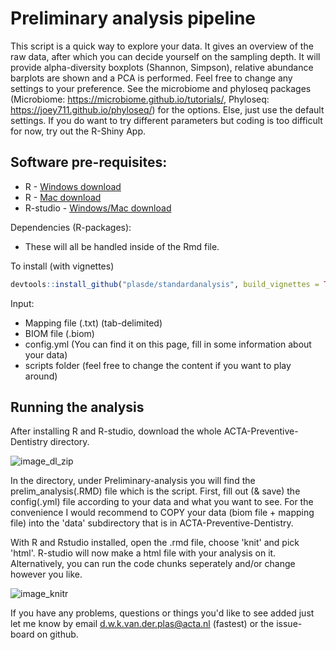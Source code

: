 # Preliminary analysis pipeline

This script is a quick way to explore your data. It gives an overview of the raw data,
after which you can decide yourself on the sampling depth. It will provide alpha-diversity boxplots (Shannon, Simpson), relative abundance barplots are shown and a PCA is performed.
Feel free to change any settings to your preference. See the microbiome and phyloseq packages (Microbiome: https://microbiome.github.io/tutorials/, Phyloseq: https://joey711.github.io/phyloseq/) for the options. Else, just use the default settings. If you do want to try different parameters but coding is too difficult for now, try out the R-Shiny App.

## Software pre-requisites:
- R - [Windows download](https://cran.r-project.org/bin/windows/base/)
- R - [Mac download](https://cran.r-project.org/bin/macosx/)
- R-studio - [Windows/Mac download](https://posit.co/download/rstudio-desktop/)


Dependencies (R-packages):
- These will all be handled inside of the Rmd file.

To install (with vignettes)
``` r
devtools::install_github("plasde/standardanalysis", build_vignettes = TRUE)
```

Input:
- Mapping file (.txt) (tab-delimited)
- BIOM file (.biom)
- config.yml (You can find it on this page, fill in some information about your data)
- scripts folder (feel free to change the content if you want to play around)


## Running the analysis

After installing R and R-studio, download the whole ACTA-Preventive-Dentistry directory.

![image_dl_zip](https://github.com/plasde/ACTA-Preventive-Dentistry/blob/main/assets/images/download_zip.png)

In the directory, under Preliminary-analysis you will find the prelim_analysis(.RMD) file which is the script. First, fill out (& save) the config(.yml) file according to your data and what you want to see. For the convenience I would recommend to COPY your data (biom file + mapping file) into the 'data' subdirectory that is in ACTA-Preventive-Dentistry.

With R and Rstudio installed, open the .rmd file, choose 'knit' and pick 'html'. R-studio will now make a html file with your analysis on it. Alternatively, you can run the code chunks seperately and/or change however you like.

![image_knitr](https://github.com/plasde/ACTA-Preventive-Dentistry/blob/main/assets/images/knit_R.png)

If you have any problems, questions or things you'd like to see added just let me know by email d.w.k.van.der.plas@acta.nl (fastest) or the issue-board on github.
